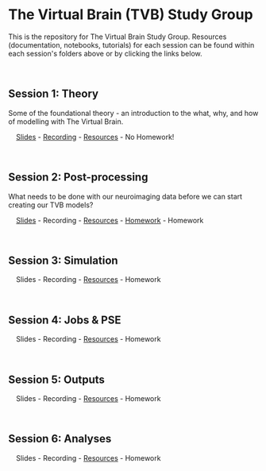 # The Virtual Brain (TVB) Study Group

This is the repository for The Virtual Brain Study Group. Resources (documentation, notebooks, tutorials) for each session can be found within each session's folders above or by clicking the links below.

<br>


## Session 1: Theory


Some of the foundational theory - an introduction to the what, why, and how of modelling with The Virtual Brain.

&nbsp;&nbsp;&nbsp;&nbsp;[Slides](https://docs.google.com/presentation/d/1m162HYdZUSFA2WCnUa9mi3SdtjetL12cw4RU8mI_GLk/edit?usp=drive_link) - [Recording](https://drive.google.com/file/d/1q-3oktGHEHHoSJy5DylOswcchL2CuJ4h/view?usp=sharing) - [Resources](https://github.com/McIntosh-Lab/tvb_study_group/blob/main/Session%201%3A%20Theory/Session%201%3A%20Theory.md) - No Homework!

<br>

## Session 2: Post-processing

What needs to be done with our neuroimaging data before we can start creating our TVB models?

&nbsp;&nbsp;&nbsp;&nbsp;[Slides](https://docs.google.com/presentation/d/1D30noTEmEf7WG79DQvx8s5TIpO1v7XMXegMtXps2ouo/edit?usp=drive_link) - Recording - [Resources](https://github.com/McIntosh-Lab/tvb_study_group/blob/main/Session%202%3A%20Post-processing/Session%202%3A%20Post-processing.md) - [Homework](https://github.com/McIntosh-Lab/tvb_study_group/blob/main/Session%202:%20Post-processing/Session%202:%20Post-processing.md#homework) - Homework

<br>

## Session 3: Simulation
&nbsp;&nbsp;&nbsp;&nbsp;Slides - Recording - [Resources](https://github.com/McIntosh-Lab/tvb_study_group/blob/main/Session%203%3A%20Simulation/Session%203%3A%20Simulation.md) - Homework

<br>

## Session 4: Jobs & PSE
&nbsp;&nbsp;&nbsp;&nbsp;Slides - Recording - [Resources](https://github.com/McIntosh-Lab/tvb_study_group/blob/main/Session%204%3A%20Jobs%20%26%20PSE/Session%204%3A%20Jobs%20%26%20PSE.md) - Homework

<br>

## Session 5: Outputs
&nbsp;&nbsp;&nbsp;&nbsp;Slides - Recording - [Resources](https://github.com/McIntosh-Lab/tvb_study_group/blob/main/Session%205%3A%20Outputs/Session%205%3A%20Outputs.md) - Homework
	
<br>

## Session 6: Analyses
&nbsp;&nbsp;&nbsp;&nbsp;Slides - Recording - [Resources](https://github.com/McIntosh-Lab/tvb_study_group/blob/main/Session%206%3A%20Analyses/Session%206%3A%20Analyses.md) - Homework
